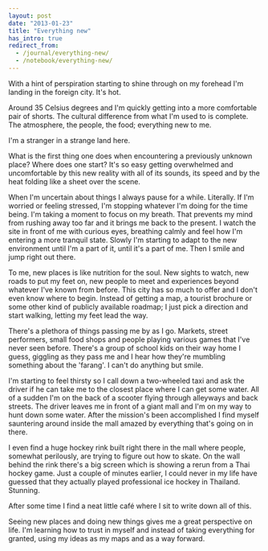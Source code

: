 ```yaml
---
layout: post
date: "2013-01-23"
title: "Everything new"
has_intro: true
redirect_from:
  - /journal/everything-new/
  - /notebook/everything-new/
---
```


With a hint of perspiration starting to shine through on my forehead I'm landing in the foreign city. It's hot.

Around 35 Celsius degrees and I'm quickly getting into a more comfortable pair of shorts. The cultural difference from what I'm used to is complete. The atmosphere, the people, the food; everything new to me.

I'm a stranger in a strange land here.

What is the first thing one does when encountering a previously unknown place? Where does one start? It's so easy getting overwhelmed and uncomfortable by this new reality with all of its sounds, its speed and by the heat folding like a sheet over the scene.

When I'm uncertain about things I always pause for a while. Literally. If I'm worried or feeling stressed, I'm stopping whatever I'm doing for the time being. I'm taking a moment to focus on my breath. That prevents my mind from rushing away too far and it brings me back to the present. I watch the site in front of me with curious eyes, breathing calmly and feel how I'm entering a more tranquil state. Slowly I'm starting to adapt to the new environment until I'm a part of it, until it's a part of me. Then I smile and jump right out there.

To me, new places is like nutrition for the soul. New sights to watch, new roads to put my feet on, new people to meet and experiences beyond whatever I've known from before. This city has so much to offer and I don't even know where to begin. Instead of getting a map, a tourist brochure or some other kind of publicly available roadmap; I just pick a direction and start walking, letting my feet lead the way.

There's a plethora of things passing me by as I go. Markets, street performers, small food shops and people playing various games that I've never seen before. There's a group of school kids on their way home I guess, giggling as they pass me and I hear how they're mumbling something about the 'farang'. I can't do anything but smile.

I'm starting to feel thirsty so I call down a two-wheeled taxi and ask the driver if he can take me to the closest place where I can get some water. All of a sudden I'm on the back of a scooter flying through alleyways and back streets. The driver leaves me in front of a giant mall and I'm on my way to hunt down some water. After the mission's been accomplished I find myself sauntering around inside the mall amazed by everything that's going on in there.

I even find a huge hockey rink built right there in the mall where people, somewhat perilously, are trying to figure out how to skate. On the wall behind the rink there's a big screen which is showing a rerun from a Thai hockey game. Just a couple of minutes earlier, I could never in my life have guessed that they actually played professional ice hockey in Thailand. Stunning.

After some time I find a neat little café where I sit to write down all of this.

Seeing new places and doing new things gives me a great perspective on life. I'm learning how to trust in myself and instead of taking everything for granted, using my ideas as my maps and as a way forward.
